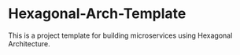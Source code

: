 # Hexagonal-Arch-Template
This is a project template for building microservices using Hexagonal Architecture.

